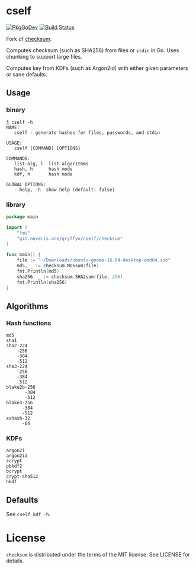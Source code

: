 # cself
[![PkgGoDev](https://pkg.go.dev/badge/git.neveris.one/gryffyn/cself)](https://pkg.go.dev/git.neveris.one/gryffyn/cself)
[![Build Status](https://ci.neveris.one/api/badges/gryffyn/cself/status.svg)](https://ci.neveris.one/gryffyn/cself)

Fork of [checksum](https://github.com/codingsince1985/checksum).

Computes checksum (such as SHA256) from files or `stdin` in Go. Uses chunking to support large files.

Computes key from KDFs (such as Argon2id) with either given parameters or sane defaults.

## Usage
### binary

```
§ cself -h
NAME:
   cself - generate hashes for files, passwords, and stdin

USAGE:
   cself [COMMAND] [OPTIONS]

COMMANDS:
   list-alg, l  list algorithms
   hash, h      hash mode
   kdf, h       hash mode

GLOBAL OPTIONS:
   --help, -h  show help (default: false)
```

### library
```go
package main

import (
	"fmt"
	"git.neveris.one/gryffyn/cself/checksum"
)

func main() {
	file := "~/Downloads/ubuntu-gnome-16.04-desktop-amd64.iso"
	md5, _ := checksum.MD5sum(file)
	fmt.Println(md5)
	sha256, _ := checksum.SHA2sum(file, 256)
	fmt.Println(sha256)
}
```

## Algorithms
### Hash functions
```
md5
sha1
sha2-224
    -256
    -384
    -512 
sha3-224
    -256
    -384
    -512 
blake2b-256
       -384
       -512
blake3-256
      -384
      -512
xxhash-32
      -64
```

### KDFs
```
argon2i
argon2id
scrypt
pbkdf2
bcrypt
crypt-sha512
hkdf
```

## Defaults

See `cself kdf -h`.

# License

`checksum` is distributed under the terms of the MIT license. See LICENSE for details.
